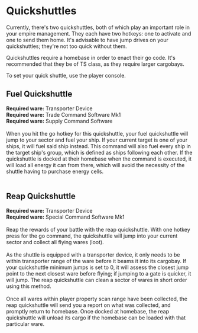 # Quickshuttles #

Currently, there's two quickshuttles, both of which play an important role in your empire management.  They each have two hotkeys: one to activate and one to send them home.  It's advisable to have jump drives on your quickshuttles; they're not too quick without them.

Quickshuttles require a homebase in order to enact their go code.  It's recommended that they be of TS class, as they require larger cargobays.

To set your quick shuttle, use the player console.

## Fuel Quickshuttle ##

**Required ware:**  Transporter Device<br>
<b>Required ware:</b>  Trade Command Software Mk1<br>
<b>Required ware:</b>  Supply Command Software<br>
<br>
When you hit the go hotkey for this quickshuttle, your fuel quickshuttle will jump to your sector and fuel your ship.  If your current target is one of your ships, it will fuel said ship instead.  This command will also fuel every ship in the target ship's group, which is defined as ships following each other.  If the quickshuttle is docked at their homebase when the command is executed, it will load all energy it can from there, which will avoid the necessity of the shuttle having to purchase energy cells.<br>
<br>
<h2>Reap Quickshuttle</h2>

<b>Required ware:</b>  Transporter Device<br>
<b>Required ware:</b>  Special Command Software Mk1<br>
<br>
Reap the rewards of your battle with the reap quickshuttle.  With one hotkey press for the go command, the quickshuttle will jump into your current sector and collect all flying wares (loot).<br>
<br>
As the shuttle is equipped with a transporter device, it only needs to be within transporter range of the ware before it beams it into its cargobay.  If your quickshuttle minimum jumps is set to 0, it will assess the closest jump point to the next closest ware before flying; if jumping to a gate is quicker, it will jump.  The reap quickshuttle can clean a sector of wares in short order using this method.<br>
<br>
Once all wares within player property scan range have been collected, the reap quickshuttle will send you a report on what was collected, and promptly return to homebase.  Once docked at homebase, the reap quickshuttle will unload its cargo if the homebase can be loaded with that particular ware.